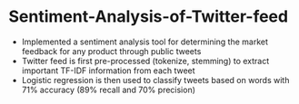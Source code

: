 # Sentiment-Analysis-of-Twitter-feed
- Implemented a sentiment analysis tool for determining the market feedback for any product through public tweets
- Twitter feed is first pre-processed (tokenize, stemming) to extract important TF-IDF information from each tweet
- Logistic regression is then used to classify tweets based on words with 71% accuracy (89% recall and 70% precision)
